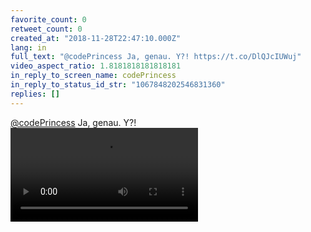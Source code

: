 ```yaml
---
favorite_count: 0
retweet_count: 0
created_at: "2018-11-28T22:47:10.000Z"
lang: in
full_text: "@codePrincess Ja, genau. Y?! https://t.co/DlQJcIUWuj"
video_aspect_ratio: 1.8181818181818181
in_reply_to_screen_name: codePrincess
in_reply_to_status_id_str: "1067848202546831360"
replies: []
---
```


[@codePrincess](https://twitter.com/codePrincess) Ja, genau. Y?!
![Embedded Video](https://twitter-media-coderbyheart.s3.eu-north-1.amazonaws.com/1067912814407401474-DtH9CeiX4AANuD3.mp4)
